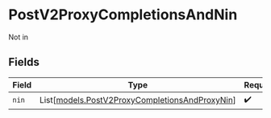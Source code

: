 # PostV2ProxyCompletionsAndNin

Not in


## Fields

| Field                                                                                            | Type                                                                                             | Required                                                                                         | Description                                                                                      |
| ------------------------------------------------------------------------------------------------ | ------------------------------------------------------------------------------------------------ | ------------------------------------------------------------------------------------------------ | ------------------------------------------------------------------------------------------------ |
| `nin`                                                                                            | List[[models.PostV2ProxyCompletionsAndProxyNin](../models/postv2proxycompletionsandproxynin.md)] | :heavy_check_mark:                                                                               | N/A                                                                                              |